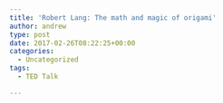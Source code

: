 ```yaml
---
title: 'Robert Lang: The math and magic of origami'
author: andrew
type: post
date: 2017-02-26T08:22:25+00:00
categories:
  - Uncategorized
tags:
  - TED Talk

---
```

